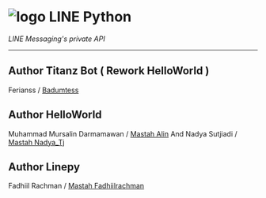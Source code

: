 # ![logo](LINE-sm.png) LINE Python

*LINE Messaging's private API*

----

## Author Titanz Bot ( Rework HelloWorld )
Ferianss / [Badumtess](https://line.me/ti/p/YFBy7TqfVg)

## Author HelloWorld
Muhammad Mursalin Darmamawan / [Mastah Alin](https://line.me/ti/p/~muhmursalind)
And Nadya Sutjiadi / [Mastah Nadya_Tj](https://line.me/ti/p/~nadya_tj)

## Author Linepy
Fadhiil Rachman / [Mastah Fadhiilrachman](https://www.instagram.com/fadhiilrachman)
